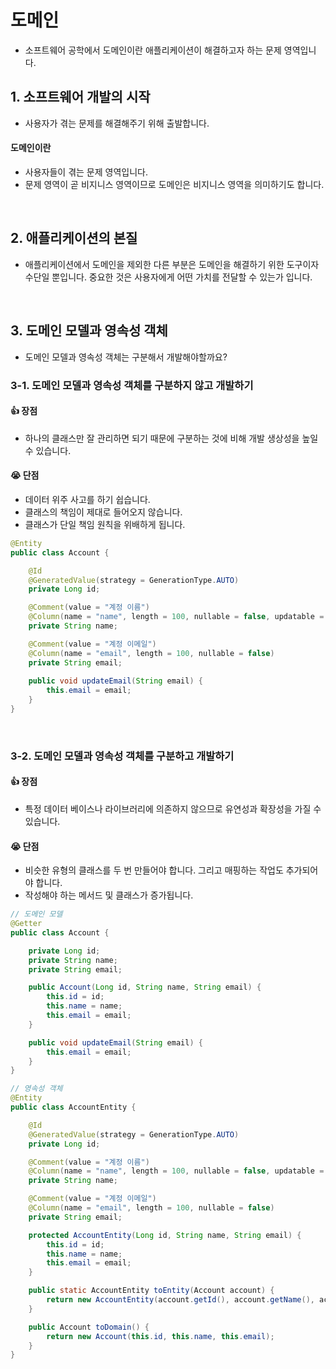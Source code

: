 # 도메인

- 소프트웨어 공학에서 도메인이란 애플리케이션이 해결하고자 하는 문제 영역입니다.

## 1. 소프트웨어 개발의 시작

- 사용자가 겪는 문제를 해결해주기 위해 출발합니다.

#### 도메인이란

- 사용자들이 겪는 문제 영역입니다.
- 문제 영역이 곧 비지니스 영역이므로 도메인은 비지니스 영역을 의미하기도 합니다.

<br>

## 2. 애플리케이션의 본질

- 애플리케이션에서 도메인을 제외한 다른 부분은 도메인을 해결하기 위한 도구이자 수단일 뿐입니다. 중요한 것은 사용자에게 어떤 가치를 전달할 수 있는가 입니다.

<br>

## 3. 도메인 모델과 영속성 객체

- 도메인 모델과 영속성 객체는 구분해서 개발해야할까요?

### 3-1. 도메인 모델과 영속성 객체를 구분하지 않고 개발하기

#### 👍 장점

- 하나의 클래스만 잘 관리하면 되기 때문에 구분하는 것에 비해 개발 생상성을 높일 수 있습니다.

#### 😭 단점

- 데이터 위주 사고를 하기 쉽습니다.
- 클래스의 책임이 제대로 들어오지 않습니다.
- 클래스가 단일 책임 원칙을 위배하게 됩니다.

```java
@Entity
public class Account {

    @Id
    @GeneratedValue(strategy = GenerationType.AUTO)
    private Long id;

    @Comment(value = "계정 이름")
    @Column(name = "name", length = 100, nullable = false, updatable = false)
    private String name;

    @Comment(value = "계정 이메일")
    @Column(name = "email", length = 100, nullable = false)
    private String email;
    
    public void updateEmail(String email) {
        this.email = email;
    }
}
```

<br>

### 3-2. 도메인 모델과 영속성 객체를 구분하고 개발하기

#### 👍 장점

- 특정 데이터 베이스나 라이브러리에 의존하지 않으므로 유연성과 확장성을 가질 수 있습니다.

#### 😭 단점

- 비슷한 유형의 클래스를 두 번 만들어야 합니다. 그리고 매핑하는 작업도 추가되어야 합니다.
- 작성해야 하는 메서드 및 클래스가 증가됩니다.

```java
// 도메인 모델
@Getter
public class Account {

    private Long id;
    private String name;
    private String email;

    public Account(Long id, String name, String email) {
        this.id = id;
        this.name = name;
        this.email = email;
    }

    public void updateEmail(String email) {
        this.email = email;
    }
}

// 영속성 객체
@Entity
public class AccountEntity {

    @Id
    @GeneratedValue(strategy = GenerationType.AUTO)
    private Long id;

    @Comment(value = "계정 이름")
    @Column(name = "name", length = 100, nullable = false, updatable = false)
    private String name;

    @Comment(value = "계정 이메일")
    @Column(name = "email", length = 100, nullable = false)
    private String email;

    protected AccountEntity(Long id, String name, String email) {
        this.id = id;
        this.name = name;
        this.email = email;
    }

    public static AccountEntity toEntity(Account account) {
        return new AccountEntity(account.getId(), account.getName(), account.getEmail());
    }

    public Account toDomain() {
        return new Account(this.id, this.name, this.email);
    }
}
```


